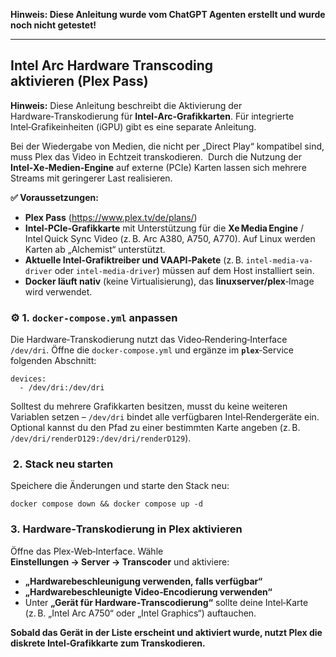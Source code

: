 **Hinweis: Diese Anleitung wurde vom ChatGPT Agenten erstellt und wurde noch nicht getestet!**

---

##  Intel Arc Hardware Transcoding aktivieren (Plex Pass)

**Hinweis:** Diese Anleitung beschreibt die Aktivierung der Hardware‑Transkodierung für **Intel‑Arc‑Grafikkarten**.
Für integrierte Intel‑Grafikeinheiten (iGPU) gibt es eine separate Anleitung.

Bei der Wiedergabe von Medien, die nicht per „Direct Play“ kompatibel sind, muss Plex das Video in Echtzeit transkodieren. 
Durch die Nutzung der **Intel‑Xe‑Medien‑Engine** auf externe (PCIe) Karten lassen sich mehrere Streams mit geringerer Last realisieren.

**✅ Voraussetzungen:**
- **Plex Pass** (https://www.plex.tv/de/plans/)
- **Intel‑PCIe‑Grafikkarte** mit Unterstützung für die **Xe Media Engine** / Intel Quick Sync Video (z. B. Arc A380, A750, A770). Auf Linux werden Karten ab „Alchemist“ unterstützt.
- **Aktuelle Intel‑Grafiktreiber und VAAPI‑Pakete** (z. B. `intel-media-va-driver` oder `intel-media-driver`) müssen auf dem Host installiert sein. 
- **Docker läuft nativ** (keine Virtualisierung), das **linuxserver/plex**‑Image wird verwendet.

### ⚙️ 1. `docker‑compose.yml` anpassen
Die Hardware‑Transkodierung nutzt das Video‑Rendering‑Interface `/dev/dri`. Öffne die `docker‑compose.yml` und ergänze im **`plex`**‑Service folgenden Abschnitt:

```
devices:
  - /dev/dri:/dev/dri
```

Solltest du mehrere Grafikkarten besitzen, musst du keine weiteren Variablen setzen – `/dev/dri` bindet alle verfügbaren Intel‑Rendergeräte ein.
Optional kannst du den Pfad zu einer bestimmten Karte angeben (z. B. `/dev/dri/renderD129:/dev/dri/renderD129`).

###  2. Stack neu starten
Speichere die Änderungen und starte den Stack neu:

```
docker compose down && docker compose up -d
```

### ️3. Hardware‑Transkodierung in Plex aktivieren
Öffne das Plex‑Web‑Interface. Wähle **Einstellungen → Server → Transcoder** und aktiviere:
- **„Hardwarebeschleunigung verwenden, falls verfügbar“**
- **„Hardwarebeschleunigte Video‑Encodierung verwenden“**
- Unter **„Gerät für Hardware‑Transcodierung“** sollte deine Intel‑Karte (z. B. „Intel Arc A750“ oder „Intel Graphics“) auftauchen.

**Sobald das Gerät in der Liste erscheint und aktiviert wurde, nutzt Plex die diskrete Intel‑Grafikkarte zum Transkodieren.**
